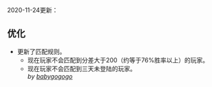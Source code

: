 2020-11-24更新：  

## 优化  
- 更新了匹配规则。
  - 现在玩家不会匹配到分差大于200（约等于76%胜率以上）的玩家。  
  - 现在玩家不会匹配到三天未登陆的玩家。  
  *by [babygogogo](https://github.com/Babygogogo)*  